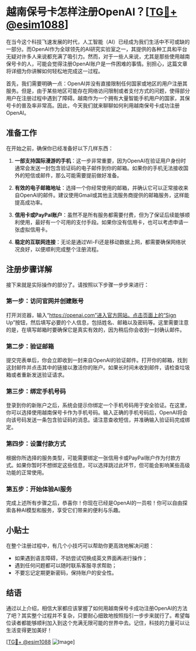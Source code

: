 # 越南保号卡怎样注册OpenAI？[[TG💪+ @esim1088](https://t.me/s/esim1088)]

在当今这个科技飞速发展的时代，人工智能（AI）已经成为我们生活中不可或缺的一部分。而OpenAI作为全球领先的AI研究实验室之一，其提供的各种工具和平台无疑对许多人来说都充满了吸引力。然而，对于一些人来说，尤其是那些使用越南保号卡的人，可能会觉得注册OpenAI账户是一件困难的事情。别担心，这篇文章将详细为你讲解如何轻松地完成这一过程。

首先，我们需要明确一点：OpenAI并没有直接限制任何国家或地区的用户注册其服务。但是，由于某些地区可能存在网络访问限制或者支付方式的问题，使得部分用户在注册过程中遇到了障碍。越南作为一个拥有大量智能手机用户的国家，其保号卡的普及率非常高。因此，今天我们就来聊聊如何利用越南保号卡成功注册OpenAI。

## 准备工作

在开始之前，确保你已经准备好以下几样东西：

1. **一部支持国际漫游的手机**：这一步非常重要，因为OpenAI在验证用户身份时通常会发送一封包含验证码的电子邮件到你的邮箱。如果你的手机无法接收国外的短信或邮件，那么可能需要提前做好准备。
   
2. **有效的电子邮箱地址**：选择一个你经常使用的邮箱，并确认它可以正常接收来自OpenAI的邮件。建议使用Gmail或其他主流服务商提供的邮箱服务，这样能提高成功率。

3. **信用卡或PayPal账户**：虽然不是所有服务都需要付费，但为了保证后续能够顺利使用，最好有一个可用的支付手段。如果你没有信用卡，也可以考虑申请一张虚拟信用卡。

4. **稳定的互联网连接**：无论是通过Wi-Fi还是移动数据上网，都需要确保网络状况良好，以便顺利完成整个注册流程。

## 注册步骤详解

接下来就是实际操作的部分了。请按照以下步骤一步步来进行：

### 第一步：访问官网并创建账号

打开浏览器，输入“https://openai.com”进入官方网站。点击页面上的“Sign Up”按钮，然后填写必要的个人信息，包括姓名、邮箱以及密码等。这里需要注意的是，在填写邮箱时要确保它是真实有效的，因为稍后你会收到一封确认邮件。

### 第二步：验证邮箱

提交完表单后，你会立即收到一封来自OpenAI的验证邮件。打开你的邮箱，找到这封邮件并点击其中的链接以激活你的账户。如果长时间未收到邮件，请检查垃圾箱或者重新发送验证请求。

### 第三步：绑定手机号码

登录到你的新账户之后，系统会提示你绑定一个手机号码用于安全验证。在这里，你可以选择使用越南保号卡作为手机号码。输入正确的手机号码后，OpenAI将会向该号码发送一条包含验证码的消息。请注意查收短信，并准确输入验证码完成绑定。

### 第四步：设置付款方式

根据你所选择的服务类型，可能需要绑定一张信用卡或PayPal账户作为付款方式。如果你暂时不想绑定这些信息，可以选择跳过此环节，但可能会影响某些高级功能的正常使用。

### 第五步：开始体验AI服务

完成上述所有步骤之后，恭喜你！你现在已经是OpenAI的一员啦！你可以自由探索各种AI模型和服务，享受它们带来的便利与乐趣。

## 小贴士

在整个注册过程中，有几个小技巧可以帮助你更高效地解决问题：

- 如果遇到语言障碍，不妨尝试切换成英文界面再进行操作；
- 遇到任何问题都可以随时联系客服寻求帮助；
- 不要忘记定期更新密码，保持账户的安全性。

## 结语

通过以上介绍，相信大家都应该掌握了如何用越南保号卡成功注册OpenAI的方法了吧？其实整个过程并不复杂，只要耐心细致地按照指引一步步来就行了。希望每位读者都能够顺利加入到这个充满无限可能的世界中去。记住，科技的力量可以让生活变得更加美好！

[[TG💪+ @esim1088](https://t.me/s/esim1088) ![Image](https://i.postimg.cc/4NQfJmqS/Snipaste-2025-05-13-00-14-12.png)]